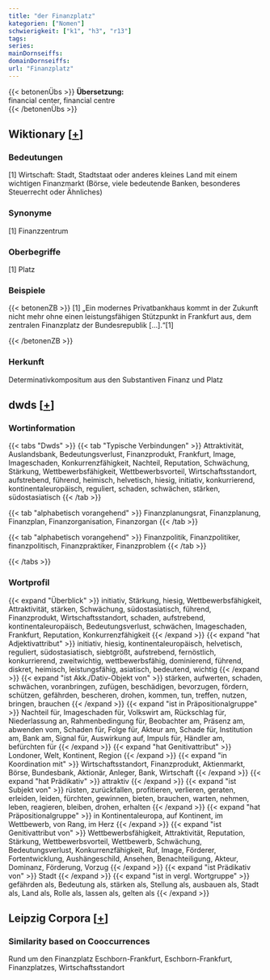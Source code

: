 ```yaml
---
title: "der Finanzplatz"
kategorien: ["Nomen"]
schwierigkeit: ["k1", "h3", "r13"]
tags:
series:
mainDornseiffs:
domainDornseiffs:
url: "Finanzplatz"
---
```


{{< betonenÜbs >}}
**Übersetzung:**  
financial center, financial centre  
{{< /betonenÜbs >}}

## Wiktionary [[+](https://de.wiktionary.org/wiki/Finanzplatz)]

### Bedeutungen
[1] Wirtschaft: Stadt, Stadtstaat oder anderes kleines Land mit einem wichtigen Finanzmarkt (Börse, viele bedeutende Banken, besonderes Steuerrecht oder Ähnliches)  

### Synonyme
[1] Finanzzentrum  

### Oberbegriffe
[1] Platz  

### Beispiele
{{< betonenZB >}}
[1] „Ein modernes Privatbankhaus kommt in der Zukunft nicht mehr ohne einen leistungsfähigen Stützpunkt in Frankfurt aus, dem zentralen Finanzplatz der Bundesrepublik […].“[1]  

{{< /betonenZB >}}
### Herkunft
Determinativkompositum aus den Substantiven Finanz und Platz  



## dwds [[+](https://www.dwds.de/wb/Finanzplatz)]

### Wortinformation
{{< tabs "Dwds" >}}
{{< tab "Typische Verbindungen" >}}
Attraktivität, Auslandsbank, Bedeutungsverlust, Finanzprodukt, Frankfurt, Image, Imageschaden, Konkurrenzfähigkeit, Nachteil, Reputation, Schwächung, Stärkung, Wettbewerbsfähigkeit, Wettbewerbsvorteil, Wirtschaftsstandort, aufstrebend, führend, heimisch, helvetisch, hiesig, initiativ, konkurrierend, kontinentaleuropäisch, reguliert, schaden, schwächen, stärken, südostasiatisch
{{< /tab >}}

{{< tab "alphabetisch vorangehend" >}}
Finanzplanungsrat, Finanzplanung, Finanzplan, Finanzorganisation, Finanzorgan
{{< /tab >}}

{{< tab "alphabetisch vorangehend" >}}
Finanzpolitik, Finanzpolitiker, finanzpolitisch, Finanzpraktiker, Finanzproblem
{{< /tab >}}

{{< /tabs >}}

### Wortprofil
{{< expand "Überblick" >}} initiativ, Stärkung, hiesig, Wettbewerbsfähigkeit, Attraktivität, stärken, Schwächung, südostasiatisch, führend, Finanzprodukt, Wirtschaftsstandort, schaden, aufstrebend, kontinentaleuropäisch, Bedeutungsverlust, schwächen, Imageschaden, Frankfurt, Reputation, Konkurrenzfähigkeit {{< /expand >}}
{{< expand "hat Adjektivattribut" >}} initiativ, hiesig, kontinentaleuropäisch, helvetisch, reguliert, südostasiatisch, siebtgrößt, aufstrebend, fernöstlich, konkurrierend, zweitwichtig, wettbewerbsfähig, dominierend, führend, diskret, heimisch, leistungsfähig, asiatisch, bedeutend, wichtig {{< /expand >}}
{{< expand "ist Akk./Dativ-Objekt von" >}} stärken, aufwerten, schaden, schwächen, voranbringen, zufügen, beschädigen, bevorzugen, fördern, schützen, gefährden, bescheren, drohen, kommen, tun, treffen, nutzen, bringen, brauchen {{< /expand >}}
{{< expand "ist in Präpositionalgruppe" >}} Nachteil für, Imageschaden für, Volkswirt am, Rückschlag für, Niederlassung an, Rahmenbedingung für, Beobachter am, Präsenz am, abwenden vom, Schaden für, Folge für, Akteur am, Schade für, Institution am, Bank am, Signal für, Auswirkung auf, Impuls für, Händler am, befürchten für {{< /expand >}}
{{< expand "hat Genitivattribut" >}} Londoner, Welt, Kontinent, Region {{< /expand >}}
{{< expand "in Koordination mit" >}} Wirtschaftsstandort, Finanzprodukt, Aktienmarkt, Börse, Bundesbank, Aktionär, Anleger, Bank, Wirtschaft {{< /expand >}}
{{< expand "hat Prädikativ" >}} attraktiv {{< /expand >}}
{{< expand "ist Subjekt von" >}} rüsten, zurückfallen, profitieren, verlieren, geraten, erleiden, leiden, fürchten, gewinnen, bieten, brauchen, warten, nehmen, leben, reagieren, bleiben, drohen, erhalten {{< /expand >}}
{{< expand "hat Präpositionalgruppe" >}} in Kontinentaleuropa, auf Kontinent, im Wettbewerb, von Rang, im Herz {{< /expand >}}
{{< expand "ist Genitivattribut von" >}} Wettbewerbsfähigkeit, Attraktivität, Reputation, Stärkung, Wettbewerbsvorteil, Wettbewerb, Schwächung, Bedeutungsverlust, Konkurrenzfähigkeit, Ruf, Image, Förderer, Fortentwicklung, Aushängeschild, Ansehen, Benachteiligung, Akteur, Dominanz, Förderung, Vorzug {{< /expand >}}
{{< expand "ist Prädikativ von" >}} Stadt {{< /expand >}}
{{< expand "ist in vergl. Wortgruppe" >}} gefährden als, Bedeutung als, stärken als, Stellung als, ausbauen als, Stadt als, Land als, Rolle als, lassen als, gelten als {{< /expand >}}

## Leipzig Corpora [[+](https://corpora.uni-leipzig.de/en/res?word=Finanzplatz&corpusId=deu_newscrawl-public_2018)]


### Similarity based on Cooccurrences
Rund um den Finanzplatz Eschborn-Frankfurt, Eschborn-Frankfurt, Finanzplatzes, Wirtschaftsstandort

